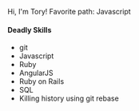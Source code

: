 Hi, I'm Tory!
Favorite path: Javascript

#### Deadly Skills
* git
* Javascript
* Ruby
* AngularJS
* Ruby on Rails
* SQL
* Killing history using git rebase
